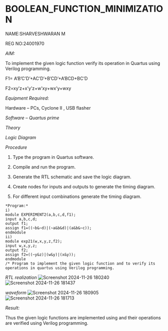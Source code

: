 # BOOLEAN_FUNCTION_MINIMIZATION

NAME:SHARVESHWARAN M

REG NO:24001970

*AIM:*

To implement the given logic function verify its operation in Quartus using Verilog programming.

F1= A’B’C’D’+AC’D’+B’CD’+A’BCD+BC’D 

F2=xy’z+x’y’z+w’xy+wx’y+wxy

*Equipment Required:*

Hardware – PCs, Cyclone II , USB flasher

*Software – Quartus prime*

*Theory*

*Logic Diagram*

*Procedure*

1.	Type the program in Quartus software.

2.	Compile and run the program.

3.	Generate the RTL schematic and save the logic diagram.

4.	Create nodes for inputs and outputs to generate the timing diagram.

5.	For different input combinations generate the timing diagram.
~~~
*Program:*
i)
module EXPERIMENT2(a,b,c,d,f1);
input a,b,c,d;
output f1;
assign f1=((~b&~d)|(~a&b&d)|(a&b&~c));
endmodule
ii) 
module exp21(w,x,y,z,f2);
input w,x,y,z;
output f2;
assign f2=((~y&z)|(w&y)|(x&y));
endmodule
/* Program to implement the given logic function and to verify its operations in quartus using Verilog programming. 

~~~

*RTL realization*
![Screenshot 2024-11-26 180240](https://github.com/user-attachments/assets/59075150-009f-436c-b806-98835485de4b)
![Screenshot 2024-11-26 181437](https://github.com/user-attachments/assets/ed97b6e2-1d21-4459-9025-e311378c9417)


*waveform*
![Screenshot 2024-11-26 180905](https://github.com/user-attachments/assets/09d77a97-38ac-4139-ac0d-ec003f94eab1)
![Screenshot 2024-11-26 181713](https://github.com/user-attachments/assets/760fc778-7239-49ba-bda3-cc6b4f6be000)

*Result:*

Thus the given logic functions are implemented using and their operations are verified using Verilog programming.
